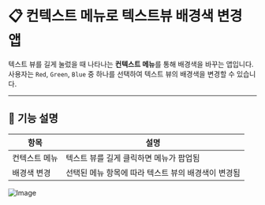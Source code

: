 # 📋 컨텍스트 메뉴로 텍스트뷰 배경색 변경 앱

텍스트 뷰를 길게 눌렀을 때 나타나는 **컨텍스트 메뉴**를 통해 배경색을 바꾸는 앱입니다. 사용자는 `Red`, `Green`, `Blue` 중 하나를 선택하여 텍스트 뷰의 배경색을 변경할 수 있습니다.

---

## 🧩 기능 설명

| 항목         | 설명                                              |
|--------------|---------------------------------------------------|
| 컨텍스트 메뉴 | 텍스트 뷰를 길게 클릭하면 메뉴가 팝업됨            |
| 배경색 변경   | 선택된 메뉴 항목에 따라 텍스트 뷰의 배경색이 변경됨 |

![Image](https://github.com/user-attachments/assets/e311a641-e2ae-48c3-832f-95db554e222f)

